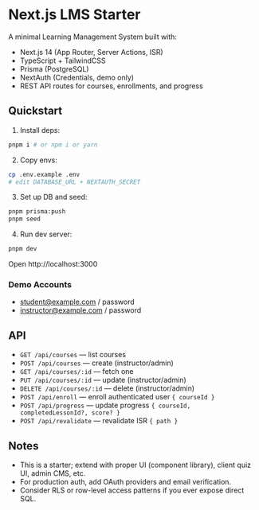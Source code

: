 # Next.js LMS Starter

A minimal Learning Management System built with:

- Next.js 14 (App Router, Server Actions, ISR)
- TypeScript + TailwindCSS
- Prisma (PostgreSQL)
- NextAuth (Credentials, demo only)
- REST API routes for courses, enrollments, and progress

## Quickstart

1. Install deps:

```bash
pnpm i # or npm i or yarn
```

2. Copy envs:

```bash
cp .env.example .env
# edit DATABASE_URL + NEXTAUTH_SECRET
```

3. Set up DB and seed:

```bash
pnpm prisma:push
pnpm seed
```

4. Run dev server:

```bash
pnpm dev
```

Open http://localhost:3000

### Demo Accounts

- student@example.com / password
- instructor@example.com / password

## API

- `GET /api/courses` — list courses
- `POST /api/courses` — create (instructor/admin)
- `GET /api/courses/:id` — fetch one
- `PUT /api/courses/:id` — update (instructor/admin)
- `DELETE /api/courses/:id` — delete (instructor/admin)
- `POST /api/enroll` — enroll authenticated user `{ courseId }`
- `POST /api/progress` — update progress `{ courseId, completedLessonId?, score? }`
- `POST /api/revalidate` — revalidate ISR `{ path }`

## Notes

- This is a starter; extend with proper UI (component library), client quiz UI, admin CMS, etc.
- For production auth, add OAuth providers and email verification.
- Consider RLS or row-level access patterns if you ever expose direct SQL.
